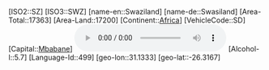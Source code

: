 ﻿---
location: [-26.3167,31.1333]
type: Country
tags:
- geo/Country

SpocWebEntityId: 27027
isDeleted: false
confidential: public

---
[ISO2::SZ]
[ISO3::SWZ]
[name-en::Swaziland]
[name-de::Swasiland]
[Area-Total::17363]
[Area-Land::17200]
[Continent::[Africa](geo/Continent/Africa.md)]
[VehicleCode::SD]
[Capital::[Mbabane](geo/Continent/Africa/Swaziland/Mbabane.md)]
![Anthem-Swaziland](xLarge/National-Anthem/Anthem-Swaziland.mp3)
[Alcohol-l::5.7]
[Language-Id::499]
[geo-lon::31.1333]
[geo-lat::-26.3167]

